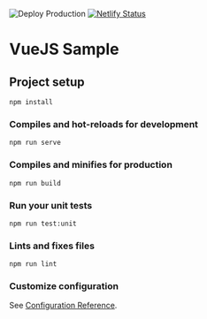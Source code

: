 ![Deploy Production](https://github.com/calitb/VueJS-Sample/workflows/Deploy%20Production/badge.svg)
[![Netlify Status](https://api.netlify.com/api/v1/badges/21208728-57ac-4c79-af80-d3397f68d5bc/deploy-status)](https://app.netlify.com/sites/thirsty-easley-66d0cc/deploys)

# VueJS Sample

## Project setup

```
npm install
```

### Compiles and hot-reloads for development

```
npm run serve
```

### Compiles and minifies for production

```
npm run build
```

### Run your unit tests

```
npm run test:unit
```

### Lints and fixes files

```
npm run lint
```

### Customize configuration

See [Configuration Reference](https://cli.vuejs.org/config/).
